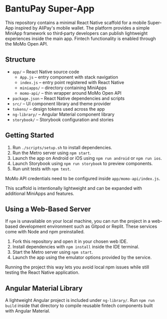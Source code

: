 # BantuPay Super-App

This repository contains a minimal React Native scaffold for a mobile Super-App inspired by AliPay's mobile wallet. The platform provides a simple MiniApp framework so third‑party developers can publish lightweight experiences inside the main app. Fintech functionality is enabled through the MoMo Open API.

## Structure

- `app/` &ndash; React Native source code
  - `App.js` &ndash; entry component with stack navigation
  - `index.js` &ndash; entry point registered with React Native
  - `miniapps/` &ndash; directory containing MiniApps
  - `momo-api/` &ndash; thin wrapper around MoMo Open API
- `package.json` &ndash; React Native dependencies and scripts
- `src/` &ndash; UI component library and theme provider
- `tokens/` &ndash; design tokens used across the app
- `ng-library/` &ndash; Angular Material component library
- `storybook/` &ndash; Storybook configuration and stories

## Getting Started

1. Run `./scripts/setup.sh` to install dependencies.
2. Run the Metro server using `npm start`.
3. Launch the app on Android or iOS using `npm run android` or `npm run ios`.
4. Launch Storybook using `npm run storybook` to preview components.
5. Run unit tests with `npm test`.

MoMo API credentials need to be configured inside `app/momo-api/index.js`.

This scaffold is intentionally lightweight and can be expanded with additional MiniApps and features.

## Using a Web-Based Server

If `npm` is unavailable on your local machine, you can run the project in a
web-based development environment such as Gitpod or Replit. These services come
with Node and npm preinstalled.

1. Fork this repository and open it in your chosen web IDE.
2. Install dependencies with `npm install` inside the IDE terminal.
3. Start the Metro server using `npm start`.
4. Launch the app using the emulator options provided by the service.

Running the project this way lets you avoid local npm issues while still
testing the React Native application.

## Angular Material Library

A lightweight Angular project is included under `ng-library/`. Run `npm run build` inside that directory to compile reusable fintech components built with Angular Material.
